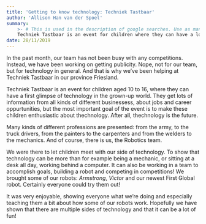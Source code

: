 ```yaml
---
title: 'Getting to know technology: Techniek Tastbaar'
author: 'Allison Han van der Spoel'
summary:
    >- # This is used in the description of google searches. Use as many keywords as possible.
    Techniek Tastbaar is an event for children where they can have a look at technology in the grown-up world. As you might have guessed, Impossible Robotics was present too!
date: 28/11/2019
---
```


In the past month, our team has not been busy with any competitions. Instead, we
have been working on getting publicity. Nope, not for our team, but for
technology in general. And that is why we’ve been helping at Techniek Tastbaar
in our province Friesland.

Techniek Tastbaar is an event for children aged 10 to 16, where they can have a
first glimpse of technology in the grown-up world. They get lots of information
from all kinds of different businessess, about jobs and career oppurtunities,
but the most important goal of the event is to make these children enthusiastic
about thechnology. After all, thechnology is the future.

Many kinds of different professions are presented: from the army, to the truck
drivers, from the painters to the carpenters and from the welders to the
mechanics. And of course, there is us, the Robotics team.

We were there to let children meet with our side of technology. To show that
technology can be more than for example being a mechanic, or sitting at a desk
all day, working behind a computer. It can also be working in a team to
accomplish goals, building a robot and competing in competitions! We brought
some of our robots: _Armstrong_, _Victor_ and our newest First Global robot.
Certainly everyone could try them out!

It was very enjoyable, showing everyone what we’re doing and especially teaching
them a bit about how some of our robots work. Hopefully we have shown that there
are multiple sides of technology and that it can be a lot of fun!

